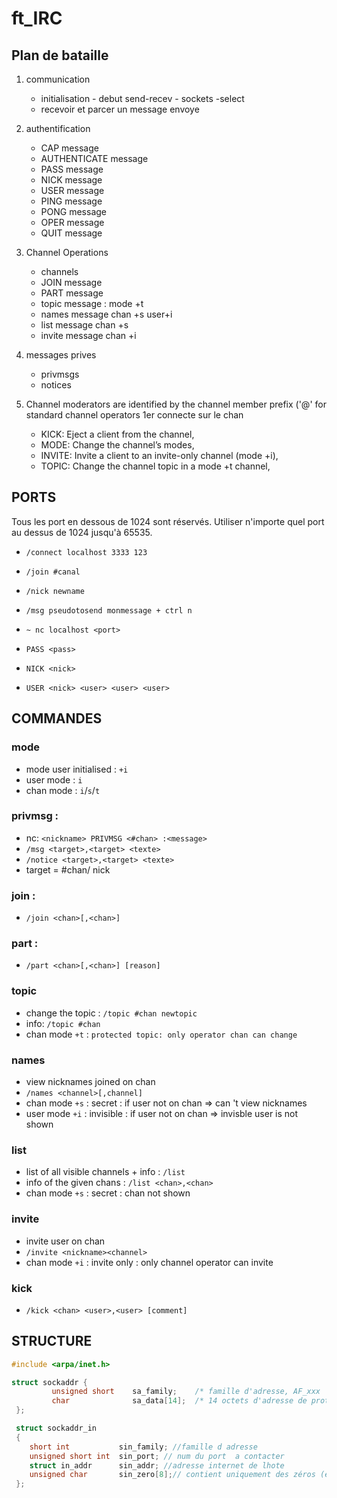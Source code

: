 # ft_IRC

## Plan de bataille 

1. communication
	- initialisation - debut send-recev - sockets -select
	- recevoir et parcer un message envoye


2. authentification 
	- CAP message
	- AUTHENTICATE message
	- PASS message
	- NICK message
	- USER message
	- PING message
	- PONG message
	- OPER message
	- QUIT message


3. Channel Operations
	- channels 
	- JOIN message
	- PART message
	- topic message : mode +t
	- names message chan +s  user+i
	- list message chan +s
	- invite message chan +i


4. messages prives
	- privmsgs
	- notices


5. Channel moderators are identified by the channel member prefix ('@' for standard channel operators
1er connecte sur le chan
	- KICK: Eject a client from the channel,
	- MODE: Change the channel’s modes,
	- INVITE: Invite a client to an invite-only channel (mode +i),
	- TOPIC: Change the channel topic in a mode +t channel,  



## PORTS

Tous les port en dessous de 1024 sont réservés.
Utiliser n'importe quel port au dessus de 1024 jusqu'à 65535.

- ```/connect localhost 3333 123```
- ```/join #canal```
- ```/nick newname```
- ```/msg pseudotosend monmessage + ctrl n```

- ```~ nc localhost <port>```
- ```PASS <pass>```
- ```NICK <nick>```
- ```USER <nick> <user> <user> <user>```


 ## COMMANDES

### mode
- mode user initialised : ```+i``` 
- user mode : ```i```
- chan mode : ```i```/```s```/```t```

### privmsg :
- nc: ```<nickname> PRIVMSG <#chan> :<message>```
- ```/msg <target>,<target> <texte>```
- ```/notice <target>,<target> <texte>``` 
- target = #chan/ nick

### join :
- ```/join <chan>[,<chan>]```

### part :
- ```/part <chan>[,<chan>] [reason]```

### topic
- change the topic : ```/topic #chan newtopic```
- info: ```/topic #chan```
- chan mode ```+t``` : ```protected topic: only operator chan can change```

### names
- view nicknames joined on chan
- ```/names <channel>[,channel] ```
- chan mode ```+s``` : secret : if user not on chan => can 't view nicknames
- user mode ```+i``` : invisible : if user not on chan => invisble user is not shown

### list
- list of all visible channels  + info : ```/list```
- info of the given chans : ```/list <chan>,<chan>```
- chan mode ```+s``` : secret : chan not shown

### invite
- invite user on chan
- ```/invite <nickname><channel>```
- chan mode ```+i``` : invite only : only channel operator can invite

### kick
- ```/kick <chan> <user>,<user> [comment]```


## STRUCTURE

```c
#include <arpa/inet.h>

struct sockaddr {
         unsigned short    sa_family;    /* famille d'adresse, AF_xxx        */
         char              sa_data[14];  /* 14 octets d'adresse de protocole */
 };

 struct sockaddr_in
 {
 	short int			sin_family; //famille d adresse
 	unsigned short int	sin_port; // num du port  a contacter
 	struct in_addr		sin_addr; //adresse internet de lhote
 	unsigned char		sin_zero[8];// contient uniquement des zéros (étant donné que l'adresse IP et le port occupent 6 octets, les 8 octets restants doivent être à zéro)
 };